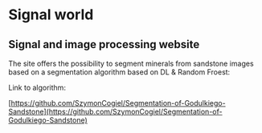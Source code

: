 # Signal world 
## Signal and image processing website

The site offers the possibility to segment minerals from sandstone images based on a segmentation algorithm based on DL & Random Froest:

Link to algorithm:

[https://github.com/SzymonCogiel/Segmentation-of-Godulkiego-Sandstone](https://github.com/SzymonCogiel/Segmentation-of-Godulkiego-Sandstone)
